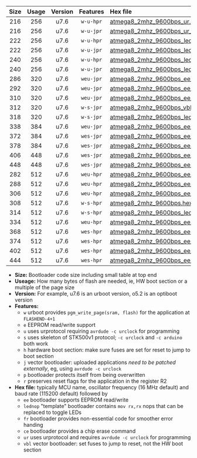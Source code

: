 |Size|Usage|Version|Features|Hex file|
|:-:|:-:|:-:|:-:|:--|
|216|256|u7.6|`w-u-hpr`|[atmega8_2mhz_9600bps_ur.hex](https://raw.githubusercontent.com/stefanrueger/urboot/main/atmega8_2mhz_9600bps_ur.hex)|
|216|256|u7.6|`w-u-jpr`|[atmega8_2mhz_9600bps_ur_vbl.hex](https://raw.githubusercontent.com/stefanrueger/urboot/main/atmega8_2mhz_9600bps_ur_vbl.hex)|
|222|256|u7.6|`w-u-hpr`|[atmega8_2mhz_9600bps_lednop_ur.hex](https://raw.githubusercontent.com/stefanrueger/urboot/main/atmega8_2mhz_9600bps_lednop_ur.hex)|
|222|256|u7.6|`w-u-jpr`|[atmega8_2mhz_9600bps_lednop_ur_vbl.hex](https://raw.githubusercontent.com/stefanrueger/urboot/main/atmega8_2mhz_9600bps_lednop_ur_vbl.hex)|
|240|256|u7.6|`w-u-hpr`|[atmega8_2mhz_9600bps_lednop_fr_ur.hex](https://raw.githubusercontent.com/stefanrueger/urboot/main/atmega8_2mhz_9600bps_lednop_fr_ur.hex)|
|240|256|u7.6|`w-u-jpr`|[atmega8_2mhz_9600bps_lednop_fr_ur_vbl.hex](https://raw.githubusercontent.com/stefanrueger/urboot/main/atmega8_2mhz_9600bps_lednop_fr_ur_vbl.hex)|
|286|320|u7.6|`weu-jpr`|[atmega8_2mhz_9600bps_ee_ur_vbl.hex](https://raw.githubusercontent.com/stefanrueger/urboot/main/atmega8_2mhz_9600bps_ee_ur_vbl.hex)|
|292|320|u7.6|`weu-jpr`|[atmega8_2mhz_9600bps_ee_lednop_ur_vbl.hex](https://raw.githubusercontent.com/stefanrueger/urboot/main/atmega8_2mhz_9600bps_ee_lednop_ur_vbl.hex)|
|310|320|u7.6|`weu-jpr`|[atmega8_2mhz_9600bps_ee_lednop_fr_ur_vbl.hex](https://raw.githubusercontent.com/stefanrueger/urboot/main/atmega8_2mhz_9600bps_ee_lednop_fr_ur_vbl.hex)|
|312|320|u7.6|`w-s-jpr`|[atmega8_2mhz_9600bps_vbl.hex](https://raw.githubusercontent.com/stefanrueger/urboot/main/atmega8_2mhz_9600bps_vbl.hex)|
|318|320|u7.6|`w-s-jpr`|[atmega8_2mhz_9600bps_lednop_vbl.hex](https://raw.githubusercontent.com/stefanrueger/urboot/main/atmega8_2mhz_9600bps_lednop_vbl.hex)|
|338|384|u7.6|`weu-jpr`|[atmega8_2mhz_9600bps_ee_lednop_fr_ce_ur_vbl.hex](https://raw.githubusercontent.com/stefanrueger/urboot/main/atmega8_2mhz_9600bps_ee_lednop_fr_ce_ur_vbl.hex)|
|372|384|u7.6|`wes-jpr`|[atmega8_2mhz_9600bps_ee_vbl.hex](https://raw.githubusercontent.com/stefanrueger/urboot/main/atmega8_2mhz_9600bps_ee_vbl.hex)|
|378|384|u7.6|`wes-jpr`|[atmega8_2mhz_9600bps_ee_lednop_vbl.hex](https://raw.githubusercontent.com/stefanrueger/urboot/main/atmega8_2mhz_9600bps_ee_lednop_vbl.hex)|
|406|448|u7.6|`wes-jpr`|[atmega8_2mhz_9600bps_ee_lednop_fr_vbl.hex](https://raw.githubusercontent.com/stefanrueger/urboot/main/atmega8_2mhz_9600bps_ee_lednop_fr_vbl.hex)|
|448|448|u7.6|`wes-jpr`|[atmega8_2mhz_9600bps_ee_lednop_fr_ce_vbl.hex](https://raw.githubusercontent.com/stefanrueger/urboot/main/atmega8_2mhz_9600bps_ee_lednop_fr_ce_vbl.hex)|
|282|512|u7.6|`weu-hpr`|[atmega8_2mhz_9600bps_ee_ur.hex](https://raw.githubusercontent.com/stefanrueger/urboot/main/atmega8_2mhz_9600bps_ee_ur.hex)|
|288|512|u7.6|`weu-hpr`|[atmega8_2mhz_9600bps_ee_lednop_ur.hex](https://raw.githubusercontent.com/stefanrueger/urboot/main/atmega8_2mhz_9600bps_ee_lednop_ur.hex)|
|306|512|u7.6|`weu-hpr`|[atmega8_2mhz_9600bps_ee_lednop_fr_ur.hex](https://raw.githubusercontent.com/stefanrueger/urboot/main/atmega8_2mhz_9600bps_ee_lednop_fr_ur.hex)|
|308|512|u7.6|`w-s-hpr`|[atmega8_2mhz_9600bps.hex](https://raw.githubusercontent.com/stefanrueger/urboot/main/atmega8_2mhz_9600bps.hex)|
|314|512|u7.6|`w-s-hpr`|[atmega8_2mhz_9600bps_lednop.hex](https://raw.githubusercontent.com/stefanrueger/urboot/main/atmega8_2mhz_9600bps_lednop.hex)|
|334|512|u7.6|`weu-hpr`|[atmega8_2mhz_9600bps_ee_lednop_fr_ce_ur.hex](https://raw.githubusercontent.com/stefanrueger/urboot/main/atmega8_2mhz_9600bps_ee_lednop_fr_ce_ur.hex)|
|368|512|u7.6|`wes-hpr`|[atmega8_2mhz_9600bps_ee.hex](https://raw.githubusercontent.com/stefanrueger/urboot/main/atmega8_2mhz_9600bps_ee.hex)|
|374|512|u7.6|`wes-hpr`|[atmega8_2mhz_9600bps_ee_lednop.hex](https://raw.githubusercontent.com/stefanrueger/urboot/main/atmega8_2mhz_9600bps_ee_lednop.hex)|
|402|512|u7.6|`wes-hpr`|[atmega8_2mhz_9600bps_ee_lednop_fr.hex](https://raw.githubusercontent.com/stefanrueger/urboot/main/atmega8_2mhz_9600bps_ee_lednop_fr.hex)|
|444|512|u7.6|`wes-hpr`|[atmega8_2mhz_9600bps_ee_lednop_fr_ce.hex](https://raw.githubusercontent.com/stefanrueger/urboot/main/atmega8_2mhz_9600bps_ee_lednop_fr_ce.hex)|

- **Size:** Bootloader code size including small table at top end
- **Useage:** How many bytes of flash are needed, ie, HW boot section or a multiple of the page size
- **Version:** For example, u7.6 is an urboot version, o5.2 is an optiboot version
- **Features:**
  + `w` urboot provides `pgm_write_page(sram, flash)` for the application at `FLASHEND-4+1`
  + `e` EEPROM read/write support
  + `u` uses urprotocol requiring `avrdude -c urclock` for programming
  + `s` uses skeleton of STK500v1 protocol; `-c urclock` and `-c arduino` both work
  + `h` hardware boot section: make sure fuses are set for reset to jump to boot section
  + `j` vector bootloader: uploaded applications *need to be patched externally*, eg, using `avrdude -c urclock`
  + `p` bootloader protects itself from being overwritten
  + `r` preserves reset flags for the application in the register R2
- **Hex file:** typically MCU name, oscillator frequency (16 MHz default) and baud rate (115200 default) followed by
  + `ee` bootloader supports EEPROM read/write
  + `lednop` "template" bootloader contains `mov rx,rx` nops that can be replaced to toggle LEDs
  + `fr` bootloader provides non-essential code for smoother error handing
  + `ce` bootloader provides a chip erase command
  + `ur` uses urprotocol and requires `avrdude -c urclock` for programming
  + `vbl` vector bootloader: set fuses to jump to reset, not the HW boot section
